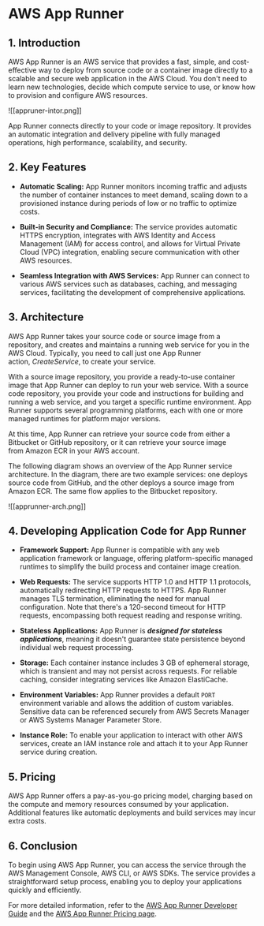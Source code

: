 # AWS App Runner

## 1. Introduction

AWS App Runner is an AWS service that provides a fast, simple, and cost-effective way to deploy from source code or a container image directly to a scalable and secure web application in the AWS Cloud. You don't need to learn new technologies, decide which compute service to use, or know how to provision and configure AWS resources.

![[appruner-intor.png]]

App Runner connects directly to your code or image repository. It provides an automatic integration and delivery pipeline with fully managed operations, high performance, scalability, and security.

## 2. Key Features

- **Automatic Scaling:** App Runner monitors incoming traffic and adjusts the number of container instances to meet demand, scaling down to a provisioned instance during periods of low or no traffic to optimize costs.

- **Built-in Security and Compliance:** The service provides automatic HTTPS encryption, integrates with AWS Identity and Access Management (IAM) for access control, and allows for Virtual Private Cloud (VPC) integration, enabling secure communication with other AWS resources.

- **Seamless Integration with AWS Services:** App Runner can connect to various AWS services such as databases, caching, and messaging services, facilitating the development of comprehensive applications.
## 3. Architecture

AWS App Runner takes your source code or source image from a repository, and creates and maintains a running web service for you in the AWS Cloud. Typically, you need to call just one App Runner action, *CreateService*, to create your service.

With a source image repository, you provide a ready-to-use container image that App Runner can deploy to run your web service. With a source code repository, you provide your code and instructions for building and running a web service, and you target a specific runtime environment. App Runner supports several programming platforms, each with one or more managed runtimes for platform major versions.

At this time, App Runner can retrieve your source code from either a Bitbucket or GitHub repository, or it can retrieve your source image from Amazon ECR in your AWS account.

The following diagram shows an overview of the App Runner service architecture. In the diagram, there are two example services: one deploys source code from GitHub, and the other deploys a source image from Amazon ECR. The same flow applies to the Bitbucket repository.

![[apprunner-arch.png]]

## 4. Developing Application Code for App Runner

- **Framework Support:** App Runner is compatible with any web application framework or language, offering platform-specific managed runtimes to simplify the build process and container image creation.

- **Web Requests:** The service supports HTTP 1.0 and HTTP 1.1 protocols, automatically redirecting HTTP requests to HTTPS. App Runner manages TLS termination, eliminating the need for manual configuration. Note that there's a 120-second timeout for HTTP requests, encompassing both request reading and response writing.

- **Stateless Applications:** App Runner is ***designed for stateless applications***, meaning it doesn't guarantee state persistence beyond individual web request processing.

- **Storage:** Each container instance includes 3 GB of ephemeral storage, which is transient and may not persist across requests. For reliable caching, consider integrating services like Amazon ElastiCache.

- **Environment Variables:** App Runner provides a default `PORT` environment variable and allows the addition of custom variables. Sensitive data can be referenced securely from AWS Secrets Manager or AWS Systems Manager Parameter Store.

- **Instance Role:** To enable your application to interact with other AWS services, create an IAM instance role and attach it to your App Runner service during creation.

## 5. Pricing

AWS App Runner offers a pay-as-you-go pricing model, charging based on the compute and memory resources consumed by your application. Additional features like automatic deployments and build services may incur extra costs.

## 6. Conclusion

To begin using AWS App Runner, you can access the service through the AWS Management Console, AWS CLI, or AWS SDKs. The service provides a straightforward setup process, enabling you to deploy your applications quickly and efficiently.

For more detailed information, refer to the [AWS App Runner Developer Guide](https://docs.aws.amazon.com/apprunner/latest/dg/) and the [AWS App Runner Pricing page](https://aws.amazon.com/apprunner/pricing/).

